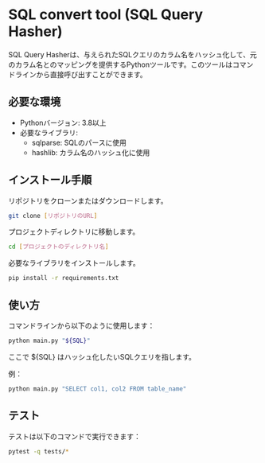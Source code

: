 # SQL convert tool (SQL Query Hasher)

SQL Query Hasherは、与えられたSQLクエリのカラム名をハッシュ化して、元のカラム名とのマッピングを提供するPythonツールです。このツールはコマンドラインから直接呼び出すことができます。

## 必要な環境

* Pythonバージョン: 3.8以上
* 必要なライブラリ:
  * sqlparse: SQLのパースに使用
  * hashlib: カラム名のハッシュ化に使用

## インストール手順

リポジトリをクローンまたはダウンロードします。

```bash
git clone [リポジトリのURL]
```

プロジェクトディレクトリに移動します。

```bash
cd [プロジェクトのディレクトリ名]
```

必要なライブラリをインストールします。

```bash
pip install -r requirements.txt
```

## 使い方

コマンドラインから以下のように使用します：

```bash
python main.py "${SQL}"
```

ここで ${SQL} はハッシュ化したいSQLクエリを指します。

例：

```bash
python main.py "SELECT col1, col2 FROM table_name"
```

## テスト

テストは以下のコマンドで実行できます：

```bash
pytest -q tests/*
```